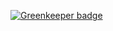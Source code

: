 
[![Greenkeeper badge](https://badges.greenkeeper.io/justindujardin/mathtastic.svg)](https://greenkeeper.io/)
